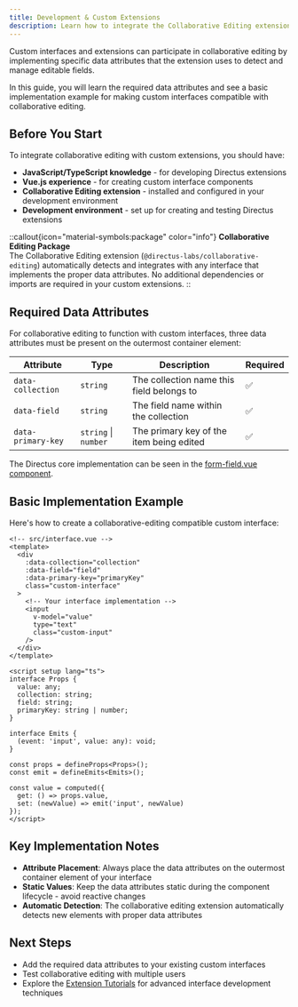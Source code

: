 ```yaml
---
title: Development & Custom Extensions
description: Learn how to integrate the Collaborative Editing extension with custom interfaces and third-party extensions in your Directus project.
---
```


Custom interfaces and extensions can participate in collaborative editing by implementing specific data attributes that the extension uses to detect and manage editable fields.

In this guide, you will learn the required data attributes and see a basic implementation example for making custom interfaces compatible with collaborative editing.

## Before You Start

To integrate collaborative editing with custom extensions, you should have:

- **JavaScript/TypeScript knowledge** - for developing Directus extensions
- **Vue.js experience** - for creating custom interface components
- **Collaborative Editing extension** - installed and configured in your development environment
- **Development environment** - set up for creating and testing Directus extensions

::callout{icon="material-symbols:package" color="info"}
**Collaborative Editing Package**
<br />
The Collaborative Editing extension (`@directus-labs/collaborative-editing`) automatically detects and integrates with any interface that implements the proper data attributes. No additional dependencies or imports are required in your custom extensions.
::

## Required Data Attributes

For collaborative editing to function with custom interfaces, three data attributes must be present on the outermost container element:

| Attribute | Type | Description | Required |
|-----------|------|-------------|----------|
| `data-collection` | `string` | The collection name this field belongs to | ✅ |
| `data-field` | `string` | The field name within the collection | ✅ |
| `data-primary-key` | `string` \| `number` | The primary key of the item being edited | ✅ |

The Directus core implementation can be seen in the [form-field.vue component](https://github.com/directus/directus/blob/854805140a495f340d03f7b7262ec931081afca7/app/src/components/v-form/form-field.vue#L150).

## Basic Implementation Example

Here's how to create a collaborative-editing compatible custom interface:

```vue
<!-- src/interface.vue -->
<template>
  <div
    :data-collection="collection"
    :data-field="field"
    :data-primary-key="primaryKey"
    class="custom-interface"
  >
    <!-- Your interface implementation -->
    <input
      v-model="value"
      type="text"
      class="custom-input"
    />
  </div>
</template>

<script setup lang="ts">
interface Props {
  value: any;
  collection: string;
  field: string;
  primaryKey: string | number;
}

interface Emits {
  (event: 'input', value: any): void;
}

const props = defineProps<Props>();
const emit = defineEmits<Emits>();

const value = computed({
  get: () => props.value,
  set: (newValue) => emit('input', newValue)
});
</script>
```

## Key Implementation Notes

- **Attribute Placement**: Always place the data attributes on the outermost container element of your interface
- **Static Values**: Keep the data attributes static during the component lifecycle - avoid reactive changes
- **Automatic Detection**: The collaborative editing extension automatically detects new elements with proper data attributes



## Next Steps

- Add the required data attributes to your existing custom interfaces
- Test collaborative editing with multiple users
- Explore the [Extension Tutorials](https://directus.io/docs/tutorials/extensions) for advanced interface development techniques
